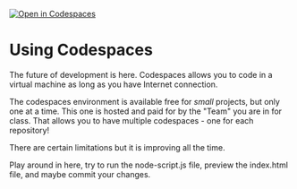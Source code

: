 [![Open in Codespaces](https://classroom.github.com/assets/launch-codespace-7f7980b617ed060a017424585567c406b6ee15c891e84e1186181d67ecf80aa0.svg)](https://classroom.github.com/open-in-codespaces?assignment_repo_id=15141963)
# Using Codespaces
The future of development is here. Codespaces allows you to code in a virtual machine as long as you have Internet connection.

The codespaces environment is available free for _small_ projects, but only one at a time. This one is hosted and paid for by the "Team" you are in for class. That allows you to have multiple codespaces - one for each repository!

There are certain limitations but it is improving all the time.

Play around in here, try to run the node-script.js file, preview the index.html file, and maybe commit your changes.
